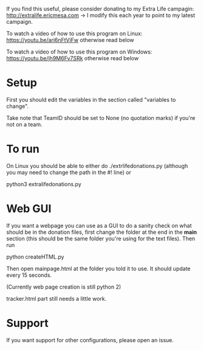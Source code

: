If you find this useful, please consider donating to my Extra Life campagin: http://extralife.ericmesa.com -> I modify this each year to point to my latest campaign.

To watch a video of how to use this program on Linux: https://youtu.be/ari6nFtViFw otherwise read below

To watch a video of how to use this program on Windows: https://youtu.be/jh9M6Fv7SRk otherwise read below

# Setup
First you should edit the variables in the section called "variables to change".

Take note that TeamID should be set to None (no quotation marks) if you're not on a team.

# To run

On Linux you should be able to either do ./extrlifedonations.py (although you may need to change the path in the #! line) or 

python3 extralifedonations.py

# Web GUI

If you want a webpage you can use as a GUI to do a sanity check on what should be in the donation files, first change the folder at the end in the __main__ section (this should be the same folder you're using for the text files). Then run

python createHTML.py 

Then open mainpage.html at the folder you told it to use. It should update every 15 seconds.

(Currently web page creation is still python 2)

tracker.html part still needs a little work.

# Support

If you want support for other configurations, please open an issue.

